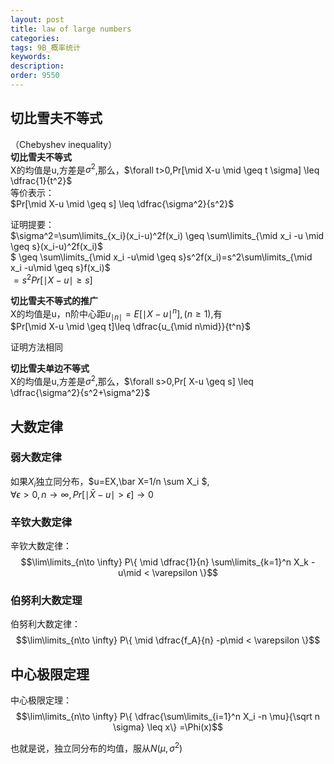 ```yaml
---
layout: post
title: law of large numbers
categories:
tags: 9B_概率统计
keywords:
description:
order: 9550
---
```


## 切比雪夫不等式
（Chebyshev inequality）  
**切比雪夫不等式**  
X的均值是u,方差是$\sigma^2$,那么，$\forall t>0,Pr[\mid X-u \mid \geq t \sigma] \leq \dfrac{1}{t^2}$  
等价表示：  
$Pr[\mid X-u \mid \geq s] \leq \dfrac{\sigma^2}{s^2}$  

证明提要：  
$\sigma^2=\sum\limits_{x_i}(x_i-u)^2f(x_i) \geq \sum\limits_{\mid x_i -u \mid \geq s}(x_i-u)^2f(x_i)$  
$ \geq \sum\limits_{\mid x_i -u\mid \geq s}s^2f(x_i)=s^2\sum\limits_{\mid x_i -u\mid \geq s}f(x_i)$  
$=s^2 Pr[\mid X-u \mid \geq s]$  

**切比雪夫不等式的推广**  
X的均值是u，n阶中心距$u_{\mid n \mid}=E[\mid X-u \mid ^n],(n \geq 1)$,有  
$Pr[\mid X-u \mid \geq t]\leq \dfrac{u_{\mid n\mid}}{t^n}$  

证明方法相同  

**切比雪夫单边不等式**  
X的均值是u,方差是$\sigma^2$,那么，$\forall s>0,Pr[ X-u  \geq s] \leq \dfrac{\sigma^2}{s^2+\sigma^2}$  


## 大数定律

### 弱大数定律

如果$X_i$独立同分布，$u=EX,\bar X=1/n \sum X_i $,  
$\forall \epsilon >0,n\to \infty ,Pr[\mid \bar X-u \mid >\epsilon] \to 0$


### 辛钦大数定律
辛钦大数定律：$$\lim\limits_{n\to \infty} P\{ \mid \dfrac{1}{n} \sum\limits_{k=1}^n X_k -u\mid < \varepsilon \}$$  

### 伯努利大数定理

伯努利大数定律：$$\lim\limits_{n\to \infty} P\{ \mid \dfrac{f_A}{n} -p\mid < \varepsilon \}$$  

## 中心极限定理

中心极限定理：$$\lim\limits_{n\to \infty} P\{ \dfrac{\sum\limits_{i=1}^n X_i -n \mu}{\sqrt n \sigma} \leq x\} =\Phi(x)$$  

也就是说，独立同分布的均值，服从$N(\mu,\sigma^2)$  
